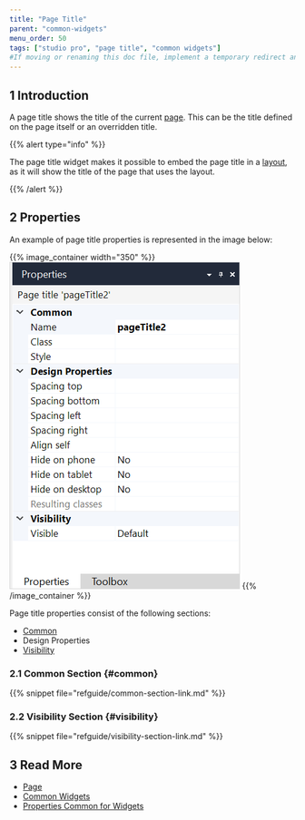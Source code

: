 ```yaml
---
title: "Page Title"
parent: "common-widgets"
menu_order: 50
tags: ["studio pro", "page title", "common widgets"]
#If moving or renaming this doc file, implement a temporary redirect and let the respective team know they should update the URL in the product. See Mapping to Products for more details.
---
```


## 1 Introduction

A page title shows the title of the current [page](page). This can be the title defined on the page itself or an overridden title.

{{% alert type="info" %}}

The page title widget makes it possible to embed the page title in a [layout](layout), as it will show the title of the page that uses the layout.

{{% /alert %}}

## 2 Properties

An example of page title properties is represented in the image below:

{{% image_container width="350" %}}![Page Title Properties](attachments/common-widgets/page-title-properties.png)
{{% /image_container %}}

Page title properties consist of the following sections:

* [Common](#common)
* Design Properties
* [Visibility](#visibility)

### 2.1 Common Section {#common}

{{% snippet file="refguide/common-section-link.md" %}}

### 2.2 Visibility Section {#visibility}

{{% snippet file="refguide/visibility-section-link.md" %}}

## 3 Read More

* [Page](page)
* [Common Widgets](common-widgets)
* [Properties Common for Widgets](common-widget-properties)